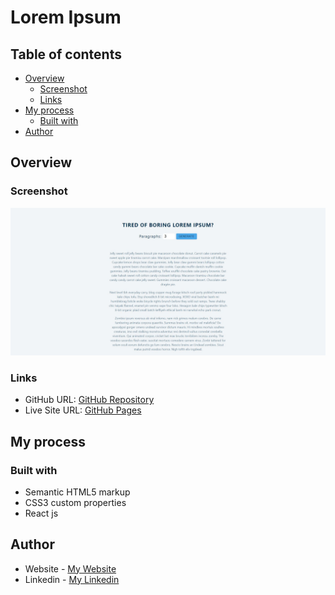 # Lorem Ipsum

## Table of contents

- [Overview](#overview)
  - [Screenshot](#screenshot)
  - [Links](#links)
- [My process](#my-process)
  - [Built with](#built-with)
- [Author](#author)

## Overview

### Screenshot

![](lorem-ipsum.jpg)

### Links

- GitHub URL: [GitHub Repository](https://github.com/AtrinDev/Lorem-Ipsum)
- Live Site URL: [GitHub Pages](https://atrindev.github.io/Lorem-Ipsum)

## My process

### Built with

- Semantic HTML5 markup
- CSS3 custom properties
- React js

## Author

- Website - [My Website](https://www.atrindev.ir)
- Linkedin - [My Linkedin](https://www.linkedin.com/in/atrindev)

